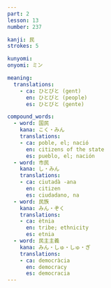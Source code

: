 ```yaml
---
part: 2
lesson: 13
number: 237

kanji: 民
strokes: 5

kunyomi:
onyomi: ミン

meaning:
  translations:
    - ca: ひとびと (gent)
      en: ひとびと (people)
      es: ひとびと (gente)

compound_words:
  - word: 国民
    kana: こく・みん
    translations:
    - ca: poble, el; nació
      en: citizens of the state
      es: pueblo, el; nación
  - word: 市民
    kana: し・みん
    translations:
    - ca: ciutadà -ana
      en: citizen
      es: ciudadano, na
  - word: 民族
    kana: みん・ぞく
    translations:
    - ca: ètnia
      en: tribe; ethnicity
      es: etnia
  - word: 民主主義
    kana: みん・しゅ・しゅ・ぎ
    translations:
    - ca: democràcia
      en: democracy
      es: democracia
---
```

